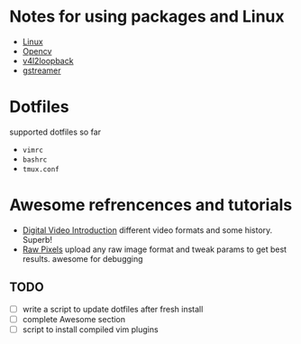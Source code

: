 # Notes for using packages and Linux 

- [Linux](linux.md)
- [Opencv](opencv.md)
- [v4l2loopback](v4l2loopback.md)
- [gstreamer](gstreamer.md)

# Dotfiles 
supported dotfiles so far 
* `vimrc`
* `bashrc`
* `tmux.conf`

# Awesome refrencences and tutorials
- [Digital Video Introduction](https://github.com/leandromoreira/digital_video_introduction)
    different video formats and some history. Superb!
- [Raw Pixels](https://rawpixels.net/)
    upload any  raw image format and tweak params to get best results. awesome for debugging


## TODO

- [ ] write a script to update dotfiles after fresh install 
- [ ] complete Awesome section
- [ ] script to install compiled vim plugins 
